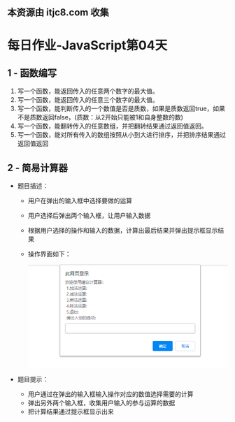 ## 本资源由 itjc8.com 收集
# 每日作业-JavaScript第04天

## 1 - 函数编写

1. 写一个函数，能返回传入的任意两个数字的最大值。
2. 写一个函数，能返回传入的任意三个数字的最大值。
3. 写一个函数，能判断传入的一个数值是否是质数，如果是质数返回true，如果不是质数返回false，(质数：从2开始只能被1和自身整数的数)
4. 写一个函数，能翻转传入的任意数组，并把翻转结果通过返回值返回。
5. 写一个函数，能对所有传入的数组按照从小到大进行排序，并把排序结果通过返回值返回

## 2 - 简易计算器

- 题目描述：

  - 用户在弹出的输入框中选择要做的运算

  - 用户选择后弹出两个输入框，让用户输入数据

  - 根据用户选择的操作和输入的数据，计算出最后结果并弹出提示框显示结果

  - 操作界面如下：

    ![](images\4.gif)

- 题目提示：

  - 用户通过在弹出的输入框输入操作对应的数值选择需要的计算
  - 弹出另外两个输入框，收集用户输入的参与运算的数据
  - 把计算结果通过提示框显示出来